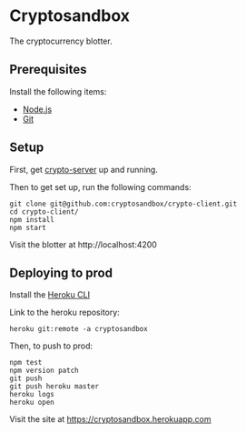 # Cryptosandbox

The cryptocurrency blotter.

## Prerequisites

Install the following items:
  - [Node.js](https://nodejs.org)
  - [Git](https://git-scm.com/downloads)

## Setup

First, get [crypto-server](https://github.com/cryptosandbox/crypto-server) up and running.

Then to get set up, run the following commands:
```
git clone git@github.com:cryptosandbox/crypto-client.git
cd crypto-client/
npm install
npm start
```

Visit the blotter at http://localhost:4200

## Deploying to prod

Install the [Heroku CLI](https://devcenter.heroku.com/articles/heroku-cli)

Link to the heroku repository:
```
heroku git:remote -a cryptosandbox
```

Then, to push to prod:
```
npm test
npm version patch
git push
git push heroku master
heroku logs
heroku open
```

Visit the site at https://cryptosandbox.herokuapp.com